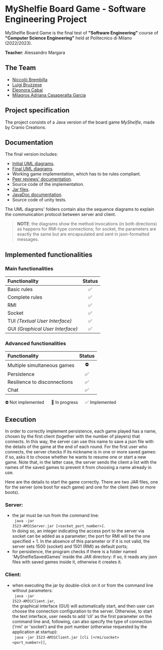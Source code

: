 # MyShelfie Board Game - Software Engineering Project

MyShelfie Board Game is the final test of **"Software Engineering"** course of **"Computer Science Engineering"** held
at Politecnico di Milano (2022/2023).

**Teacher**: Alessandro Margara

## The Team

* [Niccolò Brembilla](https://github.com/BrembillaNiccolo)
* [Luigi Bruzzese](https://github.com/luigibruzzese)
* [Eleonora Cabai](https://github.com/lele1001)
* [Milagros Adriana Casaperalta Garcia](https://github.com/MilagrosCasaperalta)

## Project specification

The project consists of a Java version of the board game *MyShelfie*, made by Cranio Creations.

## Documentation

The final version includes:

* [Initial UML diagrams](https://github.com/lele1001/IS23-AM31/tree/main/deliveries/UML/initial).
* [Final UML diagrams](https://github.com/lele1001/IS23-AM31/tree/main/deliveries/UML/final).
* Working game implementation, which has to be rules compliant.
* [Peer reviews' documentation](https://github.com/lele1001/IS23-AM31/tree/main/PeerReview).
* Source code of the implementation.
* [Jar files](https://github.com/lele1001/IS23-AM31/tree/main/JAR).
* [JavaDoc documentation]().
* Source code of unity tests.

The UML diagrams' folders contain also the sequence diagrams to explain the communication protocol between server and client.
> **NOTE**: the diagrams show the method invocations (in both directions) as happens for RMI-type connections; for socket, the parameters are exactly the same but are encapsulated and sent in json-formatted messages.

## Implemented functionalities

### Main functionalities

| Functionality                    |          Status           |
|:---------------------------------|:-------------------------:|
| Basic rules                      |             ✅             |
| Complete rules                   |             ✅             |
| RMI                              |             ✅             |
| Socket                           |             ✅             |
| TUI _(Textual User Interface)_   |             ✅             |
| GUI _(Graphical User Interface)_ |             ✅             |

### Advanced functionalities

| Functionality                | Status |
|:-----------------------------|:------:|
| Multiple simultaneous games  |   ⛔    |
| Persistence                  |   ✅    |
| Resilience to disconnections |   ✅    |
| Chat                         |   ✅    |

⛔ Not implemented &nbsp;&nbsp;&nbsp;&nbsp; :arrows_counterclockwise: In progress &nbsp;&nbsp;&nbsp;&nbsp; ✅ Implemented

## Execution

In order to correctly implement persistence, each game played has a name, chosen by the first client (together with the number of players) that connects. In this way, the server can use this name to save a json file with the details of the game at the end of each round.
For the first user who connects, the server checks if its nickname is in one or more saved games: if so, asks it to choose whether he wants to resume one or start a new game. Note that, in the latter case, the server sends the client a list with the names of the saved games to prevent it from choosing a name already in use.

Here are the details to start the game correctly.
There are two JAR files, one for the server (one boot for each game) and one for the client (two or more boots).

### Server:
- the jar must be run from the command line: <br><code> java -jar IS23-AM31Server.jar [<socket_port_number>]</code>.<br> In doing so, an integer indicating the access port to the server via socket can be added as a parameter; the port for RMI will be the one specified + 1. In the absence of this parameter or if it is not valid, the server sets 1500 (socket) and 1501 (RMI) as default ports;
- for persistence, the program checks if there is a folder named 'MyShelfieSavedGames' inside the JAR directory: if so, it reads any json files with saved games inside it, otherwise it creates it.

### Client:
- when executing the jar by double-click on it or from the command line without parameters: <br><code> java -jar IS23-AM31Client.jar</code>,<br> the graphical interface (GUI) will automatically start, and then user can choose the connection configuration to the server. Otherwise, to start the text interface, user needs to add 'cli' as the first parameter on the command line and, following, can also specify the type of connection ('rmi' or 'socket') and the port number (otherwise requested by the application at startup): <br><code> java -jar IS23-AM31Client.jar [cli [<rmi/socket> <port_number>]]</code>,<br>
